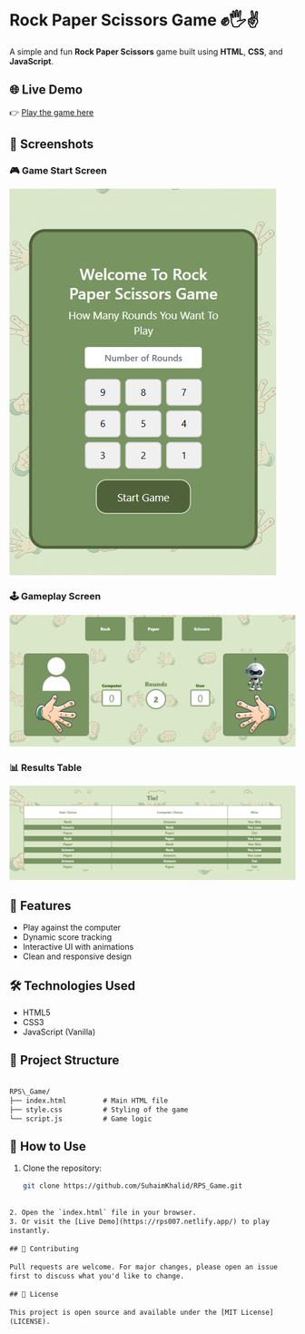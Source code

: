 # Rock Paper Scissors Game ✊🖐✌

A simple and fun **Rock Paper Scissors** game built using **HTML**, **CSS**, and **JavaScript**.

## 🌐 Live Demo

👉 [Play the game here](https://rps007.netlify.app/)

## 📸 Screenshots

### 🎮 Game Start Screen

![Start Screen](Assets/Images/main.png)

### 🕹️ Gameplay Screen

![Gameplay Screen](Assets/Images/dashboard.png)

### 📊 Results Table

![Results Table](Assets/Images/Table.png)

## 🚀 Features

- Play against the computer
- Dynamic score tracking
- Interactive UI with animations
- Clean and responsive design

## 🛠️ Technologies Used

- HTML5
- CSS3
- JavaScript (Vanilla)

## 📁 Project Structure

```

RPS\_Game/
├── index.html         # Main HTML file
├── style.css          # Styling of the game
└── script.js          # Game logic

```

## 📌 How to Use

1. Clone the repository:
   ```bash
   git clone https://github.com/SuhaimKhalid/RPS_Game.git
   ```

```

2. Open the `index.html` file in your browser.
3. Or visit the [Live Demo](https://rps007.netlify.app/) to play instantly.

## 🤝 Contributing

Pull requests are welcome. For major changes, please open an issue first to discuss what you'd like to change.

## 📄 License

This project is open source and available under the [MIT License](LICENSE).


```
